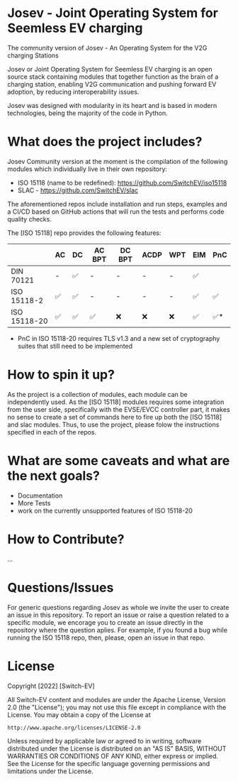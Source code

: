 # Josev - Joint Operating System for Seemless EV charging

The community version of Josev - An Operating System for the V2G charging Stations

Josev or Joint Operating System for Seemless EV charging is an open source stack containing modules that together function as the brain of a charging station, enabling V2G communication and pushing forward EV adoption, by reducing interoperability issues.

Josev was designed with modularity in its heart and is based in modern technologies, being the majority of the code in Python.


# What does the project includes?

Josev Community version at the moment is the compilation of the following modules which individually live in their own repository:

* ISO 15118 (name to be redefined): https://github.com/SwitchEV/iso15118
* SLAC - https://github.com/SwitchEV/slac

The aforementioned repos include installation and run steps, examples and a CI/CD based on GitHub actions that will run the tests and performs code quality checks.


The [ISO 15118] repo provides the following features:

|              	| AC 	| DC 	| AC BPT 	| DC BPT 	| ACDP 	| WPT 	| EIM 	| PnC 	|
|--------------	|----	|----	|--------	|--------	|------	|-----	|-----	|-----	|
| DIN 70121    	|  - 	|  ✅ 	|    -   |    -   	|   -  	|  -  	|  ✅  	|     	|
| ISO 15118-2  	|  ✅ 	|  ✅ 	|    -   	|    -   	|   -  	|  -  	|  ✅  	|  ✅  	|
| ISO 15118-20 	|  ✅ 	|  ✅ 	|    ✅   	|   ❌  	|  ❌ 	| ❌ 	|  ✅  	|  ✅* 	|

* PnC in ISO 15118-20 requires TLS v1.3 and a new set of cryptography suites that still need to be implemented


# How to spin it up?

As the project is a collection of modules, each module can be independently used. As the [ISO 15118] modules requires some integration from the user side, specifically with the EVSE/EVCC controller part, it makes no sense to create a set of commands here to fire up both the [ISO 15118] and slac modules.
Thus, to use the project, please folow the instructions specified in each of the repos.
 


# What are some caveats and what are the next goals?

* Documentation 
* More Tests
* work on the currently unsupported features of ISO 15118-20


# How to Contribute?
...


# Questions/Issues
For generic questions regarding Josev as whole we invite the user to create an issue in this repository.
To report an issue or raise a question related to a specific module, we encorage you to create an issue directly in the repository where the question aplies. For example, if you found a bug while running the ISO 15118 repo, then, please, open an issue in that repo.


# License
Copyright [2022] [Switch-EV]

All Switch-EV content and modules are under the Apache License, Version 2.0 (the "License");
you may not use this file except in compliance with the License.
You may obtain a copy of the License at

    http://www.apache.org/licenses/LICENSE-2.0

Unless required by applicable law or agreed to in writing, software
distributed under the License is distributed on an "AS IS" BASIS,
WITHOUT WARRANTIES OR CONDITIONS OF ANY KIND, either express or implied.
See the License for the specific language governing permissions and
limitations under the License.

